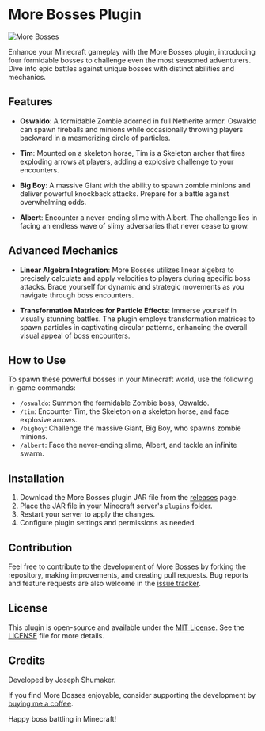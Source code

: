 # More Bosses Plugin

![More Bosses](https://github.com/s5y-ux/MoreBosses/assets/59636597/dc0f3479-3cc6-447b-b568-1556da178e50)

Enhance your Minecraft gameplay with the More Bosses plugin, introducing four formidable bosses to challenge even the most seasoned adventurers. Dive into epic battles against unique bosses with distinct abilities and mechanics.

## Features

- **Oswaldo**: A formidable Zombie adorned in full Netherite armor. Oswaldo can spawn fireballs and minions while occasionally throwing players backward in a mesmerizing circle of particles.

- **Tim**: Mounted on a skeleton horse, Tim is a Skeleton archer that fires exploding arrows at players, adding a explosive challenge to your encounters.

- **Big Boy**: A massive Giant with the ability to spawn zombie minions and deliver powerful knockback attacks. Prepare for a battle against overwhelming odds.

- **Albert**: Encounter a never-ending slime with Albert. The challenge lies in facing an endless wave of slimy adversaries that never cease to grow.

## Advanced Mechanics

- **Linear Algebra Integration**: More Bosses utilizes linear algebra to precisely calculate and apply velocities to players during specific boss attacks. Brace yourself for dynamic and strategic movements as you navigate through boss encounters.

- **Transformation Matrices for Particle Effects**: Immerse yourself in visually stunning battles. The plugin employs transformation matrices to spawn particles in captivating circular patterns, enhancing the overall visual appeal of boss encounters.

## How to Use

To spawn these powerful bosses in your Minecraft world, use the following in-game commands:

- `/oswaldo`: Summon the formidable Zombie boss, Oswaldo.
- `/tim`: Encounter Tim, the Skeleton on a skeleton horse, and face explosive arrows.
- `/bigboy`: Challenge the massive Giant, Big Boy, who spawns zombie minions.
- `/albert`: Face the never-ending slime, Albert, and tackle an infinite swarm.

## Installation

1. Download the More Bosses plugin JAR file from the [releases](https://www.spigotmc.org/resources/%E2%9C%A8-morebosses-%E2%9C%A8-new-bosses-custom-effects-custom-items.113837/) page.
2. Place the JAR file in your Minecraft server's `plugins` folder.
3. Restart your server to apply the changes.
4. Configure plugin settings and permissions as needed.

## Contribution

Feel free to contribute to the development of More Bosses by forking the repository, making improvements, and creating pull requests. Bug reports and feature requests are also welcome in the [issue tracker](https://github.com/s5y-ux/MoreBosses/issues).

## License

This plugin is open-source and available under the [MIT License](link_to_license). See the [LICENSE](LICENSE) file for more details.

## Credits

Developed by Joseph Shumaker.

If you find More Bosses enjoyable, consider supporting the development by [buying me a coffee](link_to_donation_page).

Happy boss battling in Minecraft!
